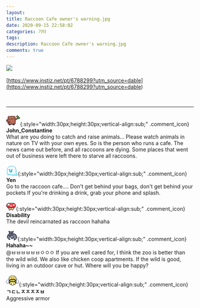 ```yaml
---
layout: 
title: Raccoon Cafe owner's warning.jpg
date: 2020-09-15 22:58:02
categories: 기타
tags: 
description: Raccoon Cafe owner's warning.jpg
comments: true
---
```


![](https://blog.kakaocdn.net/dn/dlrJku/btqIOmNeIoN/eJZs5lXw41Sy6IZWsKu571/img.jpg)

[https://www.instiz.net/pt/6788299?utm_source=dable](<https://www.instiz.net/pt/6788299?utm_source=dable>)

​

* * *

![comment](/assets/character/trunk.png){:style="width:30px;height:30px;vertical-align:sub;" .comment_icon} **John_Constantine**  
What are you doing to catch and raise animals... Please watch animals in nature on TV with your own eyes. So is the person who runs a cafe. The news came out before, and all raccoons are dying. Some places that went out of business were left there to starve all raccoons.  
  
![comment](/assets/character/ghost.png){:style="width:30px;height:30px;vertical-align:sub;" .comment_icon} **Yen**  
Go to the raccoon cafe.... Don't get behind your bags, don't get behind your pockets If you're drinking a drink, grab your phone and splash.   
  
![comment](/assets/character/mushroom.png){:style="width:30px;height:30px;vertical-align:sub;" .comment_icon} **Disability**  
The devil reincarnated as raccoon hahaha   
  
![comment](/assets/character/bat.png){:style="width:30px;height:30px;vertical-align:sub;" .comment_icon} **Hahaha~~**  
@ㅂㅂㅂㅂㅂㅂㅇㅇㅇ If you are well cared for, I think the zoo is better than the wild wild. We also like chicken coop apartments. If the wild is good, living in an outdoor cave or hut. Where will you be happy?  
  
![comment](/assets/character/bee.png){:style="width:30px;height:30px;vertical-align:sub;" .comment_icon} **ㄱㄷㄴㅈㅈㅈㅈㅂ**  
Aggressive armor   
  


